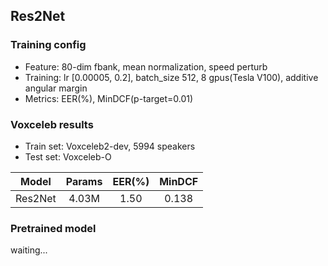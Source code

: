 ## Res2Net

### Training config
- Feature: 80-dim fbank, mean normalization, speed perturb
- Training: lr [0.00005, 0.2], batch_size 512, 8 gpus(Tesla V100), additive angular margin
- Metrics: EER(%), MinDCF(p-target=0.01)

### Voxceleb results
- Train set: Voxceleb2-dev, 5994 speakers
- Test set: Voxceleb-O

| Model | Params | EER(%) | MinDCF |
|:-----:|:------:|:------:|:------:|
| Res2Net | 4.03M | 1.50  |  0.138 |

### Pretrained model
waiting...
